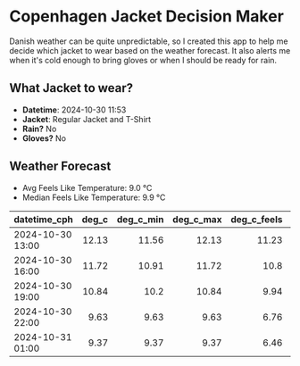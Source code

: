 
# Copenhagen Jacket Decision Maker

Danish weather can be quite unpredictable, so I created this app to help me decide which jacket to wear based on the weather forecast. 
It also alerts me when it's cold enough to bring gloves or when I should be ready for rain.

## What Jacket to wear?

- **Datetime**: 2024-10-30 11:53
- **Jacket**: Regular Jacket and T-Shirt
- **Rain?** No
- **Gloves?** No

## Weather Forecast
- Avg Feels Like Temperature: 9.0 °C
- Median Feels Like Temperature: 9.9 °C

| datetime_cph     |   deg_c |   deg_c_min |   deg_c_max |   deg_c_feels | weather   | wind   | rain   |
|:-----------------|--------:|------------:|------------:|--------------:|:----------|:-------|:-------|
| 2024-10-30 13:00 |   12.13 |       11.56 |       12.13 |         11.23 | Clouds    | High   | None   |
| 2024-10-30 16:00 |   11.72 |       10.91 |       11.72 |         10.8  | Clouds    | High   | None   |
| 2024-10-30 19:00 |   10.84 |       10.2  |       10.84 |          9.94 | Clouds    | High   | None   |
| 2024-10-30 22:00 |    9.63 |        9.63 |        9.63 |          6.76 | Clouds    | High   | None   |
| 2024-10-31 01:00 |    9.37 |        9.37 |        9.37 |          6.46 | Clouds    | High   | None   |
        